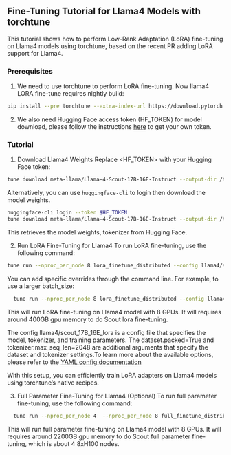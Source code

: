 ## Fine-Tuning Tutorial for Llama4 Models with torchtune

This tutorial shows how to perform Low-Rank Adaptation (LoRA) fine-tuning on Llama4 models using torchtune, based on the recent PR adding LoRA support for Llama4.

### Prerequisites

1. We need to use torchtune to perform LoRA fine-tuning. Now llama4 LORA fine-tune requires nightly build:
```bash
pip install --pre torchtune --extra-index-url https://download.pytorch.org/whl/nightly/cpu --no-cache-dir
```

2. We also need Hugging Face access token (HF_TOKEN) for model download, please follow the instructions [here](https://huggingface.co/docs/hub/security-tokens) to get your own token.

### Tutorial
1. Download Llama4 Weights
Replace <HF_TOKEN> with your Hugging Face token:

```bash
tune download meta-llama/Llama-4-Scout-17B-16E-Instruct --output-dir /tmp/Llama-4-Scout-17B-16E-Instruct --hf-token $HF_TOKEN
```

Alternatively, you can use `huggingface-cli` to login then download the model weights.
```bash
huggingface-cli login --token $HF_TOKEN
tune download meta-llama/Llama-4-Scout-17B-16E-Instruct --output-dir /tmp/Llama-4-Scout-17B-16E-Instruct
```
This retrieves the model weights, tokenizer from Hugging Face.

2. Run LoRA Fine-Tuning for Llama4
To run LoRA fine-tuning, use the following command:
```bash
tune run --nproc_per_node 8 lora_finetune_distributed --config llama4/scout_17B_16E_lora
```
You can add specific overrides through the command line. For example, to use a larger batch_size:
```bash
  tune run --nproc_per_node 8 lora_finetune_distributed --config llama4/scout_17B_16E_lora batch_size=4 dataset.packed=True tokenizer.max_seq_len=2048
```
This will run LoRA fine-tuning on Llama4 model with 8 GPUs. It will requires around 400GB gpu memory to do Scout lora fine-tuning.

The config llama4/scout_17B_16E_lora is a config file that specifies the model, tokenizer, and training parameters. The dataset.packed=True and tokenizer.max_seq_len=2048 are additional arguments that specify the dataset and tokenizer settings.To learn more about the available options, please refer to the [YAML config documentation](https://pytorch.org/torchtune/stable/deep_dives/configs.html#config-tutorial-label)

With this setup, you can efficiently train LoRA adapters on Llama4 models using torchtune’s native recipes.

3. Full Parameter Fine-Tuning for Llama4 (Optional)
To run full parameter fine-tuning, use the following command:
```bash
  tune run --nproc_per_node 4  --nproc_per_node 8 full_finetune_distributed --config llama4/scout_17B_16E_full batch_size=4 dataset.packed=True tokenizer.max_seq_len=2048
  ```
This will run full parameter fine-tuning on Llama4 model with 8 GPUs. It will requires around 2200GB gpu memory to do Scout full parameter fine-tuning, which is about 4 8xH100 nodes.
